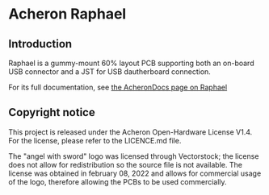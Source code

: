 # Acheron Raphael

## Introduction

Raphael is a gummy-mount 60% layout PCB supporting both an on-board USB connector and a JST for USB dautherboard connection.

For its full documentation, see [the AcheronDocs page on Raphael](https://acherondocs.com/pcbs/raphael/raphael)

## Copyright notice

This project is released under the Acheron Open-Hardware License V1.4. For the license, please refer to the LICENCE.md file.

The "angel with sword" logo was licensed through Vectorstock; the license does not allow for redistribution so the source file is not available. The license was obtained in february 08, 2022 and allows for commercial usage of the logo, therefore allowing the PCBs to be used commercially.

